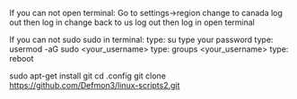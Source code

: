 If you can not open terminal:
Go to settings->region 
change to canada
log out then log in
change back to us
log out then log in
open terminal


If you can not sudo  sudo in terminal:
type: su
type your password
type: usermod -aG sudo <your_username>
type: groups <your_username>
type: reboot

sudo apt-get install git
cd .config
git clone https://github.com/Defmon3/linux-scripts2.git